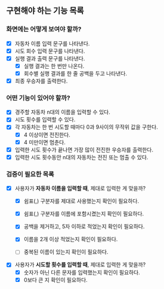 ## 구현해야 하는 기능 목록
### 화면에는 어떻게 보여야 할까?
- [X] 자동차 이름 입력 문구를 나타낸다.
- [X] 시도 회수 입력 문구를 나타낸다.
- [X] 실행 결과 출력 문구를 나타낸다.
  - [X] 실행 결과는 한 번만 나온다.
  - [X] 회수별 실행 결과를 한 줄 공백을 두고 나타낸다.
- [X] 최종 우승자를 출력한다.

### 어떤 기능이 있어야 할까?
- [X] 경주할 자동차 n대의 이름을 입력할 수 있다.
- [X] 시도 횟수를 입력할 수 있다.
- [X] 각 자동차는 한 번 시도할 때마다 0과 9사이의 무작위 값을 구한다.
  - [X] 4 이상이면 전진한다.
  - [X] 4 미만이면 멈춘다.
- [X] 입력한 시도 횟수가 끝나면 가장 많이 전진한 우승자를 출력한다.
- [X] 입력한 시도 횟수동안 n대의 자동차는 전진 또는 멈출 수 있다.

### 검증이 필요한 목록
- [X] 사용자가 **자동차 이름을 입력할 때**, 제대로 입력한 게 맞을까?
  - [X] 쉼표(,) 구분자를 제대로 사용했는지 확인이 필요하다.
  - [X] 쉼표(,) 구분자를 이름에 포함시켰는지 확인이 필요하다.
  - [X] 공백을 제거하고, 5자 이하로 적었는지 확인이 필요하다.
  - [X] 이름을 2개 이상 적었는지 확인이 필요하다.
  - [ ] 중복된 이름이 있는지 확인이 필요하다.


- [X] 사용자가 **시도할 횟수를 입력할 때**, 제대로 입력한 게 맞을까?
  - [X] 숫자가 아닌 다른 문자를 입력했는지 확인이 필요하다.
  - [X] 0보다 큰 지 확인이 필요하다.